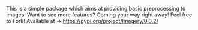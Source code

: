 This is a simple package which aims at providing basic preprocessing to images.
Want to see more features? 
Coming your way right away!
Feel free to Fork!
Available at -> https://pypi.org/project/Imagery/0.0.2/

